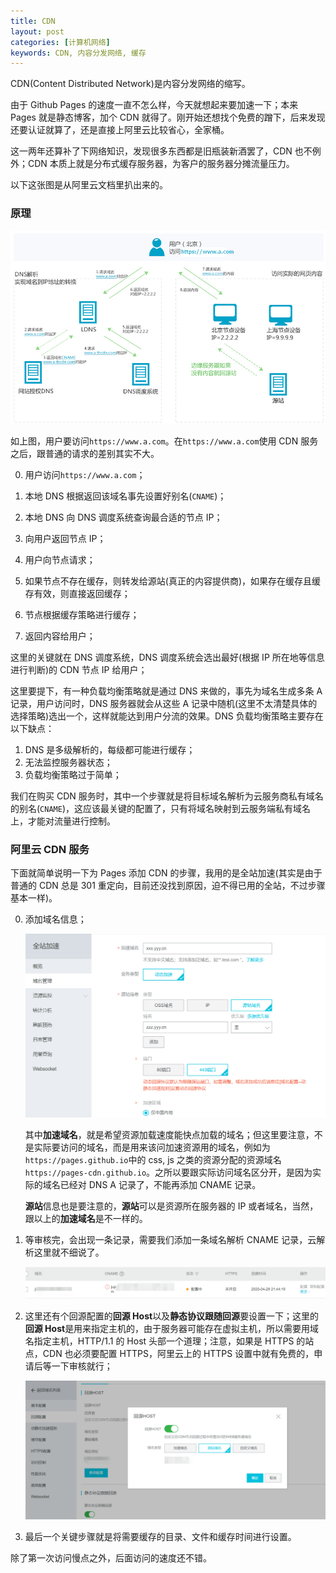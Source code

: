 ```yaml
---
title: CDN
layout: post
categories: [计算机网络]
keywords: CDN, 内容分发网络, 缓存
---
```


CDN(Content Distributed Network)是内容分发网络的缩写。

由于 Github Pages 的速度一直不怎么样，今天就想起来要加速一下；本来 Pages 就是静态博客，加个 CDN 就得了。刚开始还想找个免费的蹭下，后来发现还要认证就算了，还是直接上阿里云比较省心，全家桶。

这一两年还算补了下网络知识，发现很多东西都是旧瓶装新酒罢了，CDN 也不例外；CDN 本质上就是分布式缓存服务器，为客户的服务器分摊流量压力。

以下这张图是从阿里云文档里扒出来的。

### 原理

![cdn](assets/images/2020/0429/15670481554886_zh-CN.png)

如上图，用户要访问`https://www.a.com`。在`https://www.a.com`使用 CDN 服务之后，跟普通的请求的差别其实不大。

0.  用户访问`https://www.a.com`；

1.  本地 DNS 根据返回该域名事先设置好别名(`CNAME`)；

2.  本地 DNS 向 DNS 调度系统查询最合适的节点 IP；

3.  向用户返回节点 IP；

4.  用户向节点请求；

5.  如果节点不存在缓存，则转发给源站(真正的内容提供商)，如果存在缓存且缓存有效，则直接返回缓存；

6.  节点根据缓存策略进行缓存；

7.  返回内容给用户；


这里的关键就在 DNS 调度系统，DNS 调度系统会选出最好(根据 IP 所在地等信息进行判断)的 CDN 节点 IP 给用户；

这里要提下，有一种负载均衡策略就是通过 DNS 来做的，事先为域名生成多条 A 记录，用户访问时，DNS 服务器就会从这些 A 记录中随机(这里不太清楚具体的选择策略)选出一个，这样就能达到用户分流的效果。DNS 负载均衡策略主要存在以下缺点：

1.	DNS 是多级解析的，每级都可能进行缓存；
2.	无法监控服务器状态；
3.	负载均衡策略过于简单；

我们在购买 CDN 服务时，其中一个步骤就是将目标域名解析为云服务商私有域名的别名(`CNAME`)，这应该最关键的配置了，只有将域名映射到云服务端私有域名上，才能对流量进行控制。

### 阿里云 CDN 服务

下面就简单说明一下为 Pages 添加 CDN 的步骤，我用的是全站加速(其实是由于普通的 CDN 总是 301 重定向，目前还没找到原因，迫不得已用的全站，不过步骤基本一样)。

0.  添加域名信息；

    ![domainname](assets/images/2020/0429/WX_20200429213524.png)
    
    其中**加速域名**，就是希望资源加载速度能快点加载的域名；但这里要注意，不是实际要访问的域名，而是用来该问加速资源用的域名，例如为`https://pages.github.io`中的 css, js 之类的资源分配的资源域名`https://pages-cdn.github.io`。之所以要跟实际访问域名区分开，是因为实际的域名已经对 DNS A 记录了，不能再添加 CNAME 记录。
    
    **源站**信息也是要注意的，**源站**可以是资源所在服务器的 IP 或者域名，当然，跟以上的**加速域名**是不一样的。
    
1.  等审核完，会出现一条记录，需要我们添加一条域名解析 CNAME 记录，云解析这里就不细说了。

    ![domainname](assets/images/2020/0429/WX_20200429214529.png)

2.  这里还有个回源配置的**回源 Host**以及**静态协议跟随回源**要设置一下；这里的**回源 Host**是用来指定主机的，由于服务器可能存在虚拟主机，所以需要用域名指定主机，HTTP/1.1 的 Host 头部一个道理；注意，如果是 HTTPS 的站点，CDN 也必须要配置 HTTPS，阿里云上的 HTTPS 设置中就有免费的，申请后等一下审核就行；

    ![domainname](assets/images/2020/0429/WX_20200429215715.png)
    
3.  最后一个关键步骤就是将需要缓存的目录、文件和缓存时间进行设置。

除了第一次访问慢点之外，后面访问的速度还不错。
